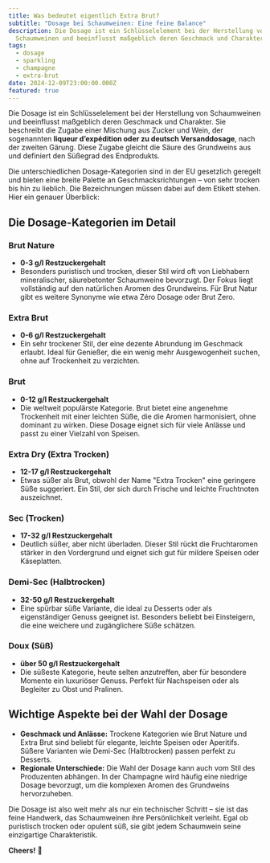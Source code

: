 ```yaml
---
title: Was bedeutet eigentlich Extra Brut?
subtitle: "Dosage bei Schaumweinen: Eine feine Balance"
description: Die Dosage ist ein Schlüsselelement bei der Herstellung von
  Schaumweinen und beeinflusst maßgeblich deren Geschmack und Charakter.
tags:
  - dosage
  - sparkling
  - champagne
  - extra-brut
date: 2024-12-09T23:00:00.000Z
featured: true
---
```


Die Dosage ist ein Schlüsselelement bei der Herstellung von Schaumweinen und beeinflusst maßgeblich deren Geschmack und Charakter. Sie beschreibt die Zugabe einer Mischung aus Zucker und Wein, der sogenannten **liqueur d’expédition oder zu deutsch Versanddosage**, nach der zweiten Gärung. Diese Zugabe gleicht die Säure des Grundweins aus und definiert den Süßegrad des Endprodukts.

Die unterschiedlichen Dosage-Kategorien sind in der EU gesetzlich geregelt und bieten eine breite Palette an Geschmacksrichtungen – von sehr trocken bis hin zu lieblich. Die Bezeichnungen müssen dabei auf dem Etikett stehen. Hier ein genauer Überblick:

## **Die Dosage-Kategorien im Detail**

### **Brut Nature**

- **0-3 g/l Restzuckergehalt**
- Besonders puristisch und trocken, dieser Stil wird oft von Liebhabern mineralischer, säurebetonter Schaumweine bevorzugt. Der Fokus liegt vollständig auf den natürlichen Aromen des Grundweins. Für Brut Natur gibt es weitere Synonyme wie etwa Zéro Dosage oder Brut Zero.

### **Extra Brut**

- **0-6 g/l Restzuckergehalt**
- Ein sehr trockener Stil, der eine dezente Abrundung im Geschmack erlaubt. Ideal für Genießer, die ein wenig mehr Ausgewogenheit suchen, ohne auf Trockenheit zu verzichten.

### **Brut**

- **0-12 g/l Restzuckergehalt**
- Die weltweit populärste Kategorie. Brut bietet eine angenehme Trockenheit mit einer leichten Süße, die die Aromen harmonisiert, ohne dominant zu wirken. Diese Dosage eignet sich für viele Anlässe und passt zu einer Vielzahl von Speisen.

### **Extra Dry (Extra Trocken)**

- **12-17 g/l Restzuckergehalt**
- Etwas süßer als Brut, obwohl der Name "Extra Trocken" eine geringere Süße suggeriert. Ein Stil, der sich durch Frische und leichte Fruchtnoten auszeichnet.

### **Sec (Trocken)**

- **17-32 g/l Restzuckergehalt**
- Deutlich süßer, aber nicht überladen. Dieser Stil rückt die Fruchtaromen stärker in den Vordergrund und eignet sich gut für mildere Speisen oder Käseplatten.

### **Demi-Sec (Halbtrocken)**

- **32-50 g/l Restzuckergehalt**
- Eine spürbar süße Variante, die ideal zu Desserts oder als eigenständiger Genuss geeignet ist. Besonders beliebt bei Einsteigern, die eine weichere und zugänglichere Süße schätzen.

### **Doux (Süß)**

- **über 50 g/l Restzuckergehalt**
- Die süßeste Kategorie, heute selten anzutreffen, aber für besondere Momente ein luxuriöser Genuss. Perfekt für Nachspeisen oder als Begleiter zu Obst und Pralinen.

## **Wichtige Aspekte bei der Wahl der Dosage**

- **Geschmack und Anlässe:** Trockene Kategorien wie Brut Nature und Extra Brut sind beliebt für elegante, leichte Speisen oder Aperitifs. Süßere Varianten wie Demi-Sec (Halbtrocken) passen perfekt zu Desserts.
- **Regionale Unterschiede:** Die Wahl der Dosage kann auch vom Stil des Produzenten abhängen. In der Champagne wird häufig eine niedrige Dosage bevorzugt, um die komplexen Aromen des Grundweins hervorzuheben.

Die Dosage ist also weit mehr als nur ein technischer Schritt – sie ist das feine Handwerk, das Schaumweinen ihre Persönlichkeit verleiht. Egal ob puristisch trocken oder opulent süß, sie gibt jedem Schaumwein seine einzigartige Charakteristik.

**Cheers!** 🍷

